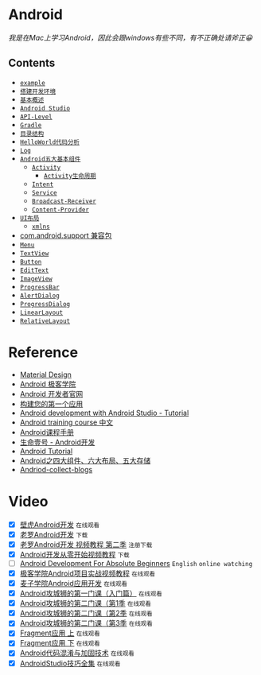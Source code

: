 # Android

_我是在Mac上学习Android，因此会跟windows有些不同，有不正确处请斧正😀_

## Contents

- [`example`](example/)
- [`搭建开发环境`](搭建开发环境/)
- [`基本概述`](基本概述)
- [`Android Studio`](Android-Studio)
- [`API-Level`](API-Level)
- [`Gradle`](Gradle/)
- [`目录结构`](目录结构/)
- [`HelloWorld代码分析`](HelloWorld代码分析/)
- [`Log`](Log/)
- [`Android五大基本组件`](Android五大基本组件/)
  - [`Activity`](Activity/)
    - [`Activity生命周期`](Activity#activity生命周期/)
  - [`Intent`](Intent/)
  - [`Service`](Service/)
  - [`Broadcast-Receiver`](Broadcast-Receiver/)
  - [`Content-Provider`](Content-Provider/)
- [`UI布局`](UI布局/)
  - [`xmlns`](UI布局/xmlns.md)
- [com.android.support 兼容包](Android-Support)
- [`Menu`](Menu/)
- [`TextView`](TextView/)
- [`Button`](Button/)
- [`EditText`](EditText/)
- [`ImageView`](ImageView/)
- [`ProgressBar`](ProgressBar/)
- [`AlertDialog`](AlertDialog/)
- [`ProgressDialog`](ProgressDialog/)
- [`LinearLayout`](LinearLayout/)
- [`RelativeLayout`](RelativeLayout/)

# Reference

- [Material Design](http://wiki.jikexueyuan.com/project/material-design/)
- [Android 极客学院](http://wiki.jikexueyuan.com/list/android/)
- [Android 开发者官网](https://developer.android.com/index.html)
- [构建您的第一个应用](https://developer.android.com/training/basics/firstapp/index.html?hl=p)
- [Android development with Android Studio - Tutorial](http://www.vogella.com/tutorials/Android/article.html)
- [Android training course 中文](https://github.com/kesenhoo/android-training-course-in-chinese)
- [Android课程手册](https://www.gitbook.com/book/mobile100/android/details)
- [生命壹号 - Android开发](http://www.cnblogs.com/smyhvae/category/587732.html)
- [Android Tutorial](https://www.tutorialspoint.com/android/index.htm)
- [Android之四大组件、六大布局、五大存储](http://blog.csdn.net/shenggaofei/article/details/52450668)
- [Andriod-collect-blogs](https://github.com/ZQiang94/Andriod-collect-blogs)

# Video
- [x] [壁虎Android开发](http://www.51zxw.net/list.aspx?cid=445) `在线观看`
- [x] [老罗Android开发](http://www.xuexi111.com/jiaocheng/shipin/32886.html) `下载`
- [x] [老罗Android开发 视频教程 第二季](http://luo.apkbus.com/) `注册下载`
- [x] [Android开发从零开始视频教程](http://www.xuexi111.com/jiaocheng/shipin/26275.html) `下载`
- [ ] [Android Development For Absolute Beginners](https://www.youtube.com/playlist?list=PLB03EA9545DD188C3) `English` `online watching`
- [x] [极客学院Android项目实战视频教程](http://www.php.cn/course/330.html) `在线观看`
- [x] [麦子学院Android应用开发](http://www.maiziedu.com/course/android/) `在线观看`
- [x] [Android攻城狮的第一门课（入门篇）](http://www.imooc.com/learn/96) `在线观看`
- [x] [Android攻城狮的第二门课（第1季](http://www.imooc.com/learn/107) `在线观看`
- [x] [Android攻城狮的第二门课（第2季](http://www.imooc.com/learn/142) `在线观看`
- [x] [Android攻城狮的第二门课（第3季](http://www.imooc.com/learn/179) `在线观看`
- [x] [Fragment应用 上](http://www.imooc.com/learn/894) `在线观看`
- [x] [Fragment应用 下](http://www.imooc.com/learn/904) `在线观看`
- [x] [Android代码混淆与加固技术](http://www.imooc.com/learn/879) `在线观看`
- [x] [AndroidStudio技巧全集](http://www.imooc.com/learn/650) `在线观看`
